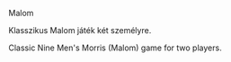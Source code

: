 Malom

Klasszikus Malom játék két személyre.

Classic Nine Men's Morris (Malom) game for two players.


